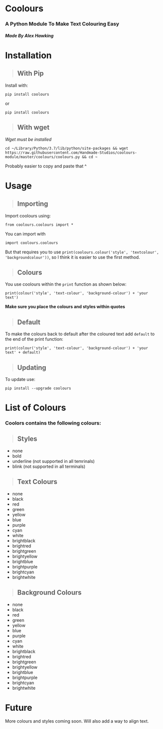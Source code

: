 # **Coolours**
### A Python Module To Make Text Colouring Easy
#### _Made By Alex Hawking_

# Installation

> ## With Pip

Install with:

    pip install coolours

or

    pip install coolours

> ## With wget

_Wget must be installed_

    cd ~/Library/Python/3.7/lib/python/site-packages && wget https://raw.githubusercontent.com/Handmade-Studios/coolours-module/master/coolours/coolours.py && cd ~

Probably easier to copy and paste that ^


# Usage

> ## Importing

Import coolours using:

    from coolours.coolours import *

You can import with

    import coolours.coolours

But that requires you to use `print(coolours.colour('style', 'textcolour', 'backgroundcolour'))`, so I think it is easier to use the first method.

> ## Colours

You use coolours within the `print` function as shown below:

    print(colour('style', 'text-colour', 'background-colour') + 'your text')

**Make sure you place the colours and styles within quotes**

> ## Default

To make the colours back to default after the coloured text add `default` to the end of the print function:

    print(colour('style', 'text-colour', 'background-colour') + 'your text' + default)

> ## Updating

To update use:

    pip install --upgrade coolours

# List of Colours

### Coolors contains the following colours:

> ## Styles

- none
- bold
- underline (not supported in all temrinals)
- blink (not supported in all terminals)

> ## Text Colours

- none
- black
- red
- green
- yellow
- blue
- purple
- cyan
- white
- brightblack
- brightred
- brightgreen
- brightyellow
- brightblue
- brightpurple
- brightcyan
- brightwhite

> ## Background Colours

- none
- black
- red
- green
- yellow
- blue
- purple
- cyan
- white
- brightblack
- brightred
- brightgreen
- brightyellow
- brightblue
- brightpurple
- brightcyan
- brightwhite


# Future

More colours and styles coming soon. Will also add a way to align text.


